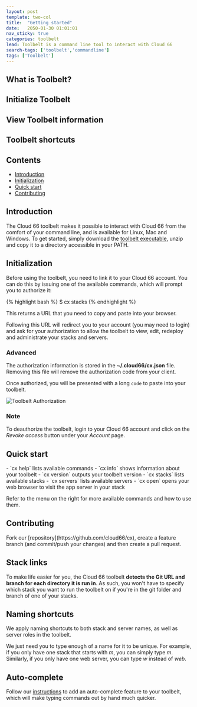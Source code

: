 ```yaml
---
layout: post
template: two-col
title:  "Getting started"
date:   2050-01-30 01:01:01
nav_sticky: true
categories: toolbelt
lead: Toolbelt is a command line tool to interact with Cloud 66
search-tags: ['toolbelt','commandline']
tags: ['Toolbelt']
---
```


## What is Toolbelt?
## Initialize Toolbelt
## View Toolbelt information
## Toolbelt shortcuts

<h2>Contents</h2>
<ul class="page-toc">
	<li>
		<a href="#intro">Introduction</a>
	</li>
	<li>
		<a href="#init">Initialization</a>
	</li>
	<li>
		<a href="#quick">Quick start</a>
	</li>
	<li>
		<a href="#contrib">Contributing</a>
	</li>
</ul>

<h2 id="intro">Introduction</h2>

The Cloud 66 toolbelt makes it possible to interact with Cloud 66 from the comfort of your command line, and is available for Linux, Mac and Windows. To get started, simply download the <a href="https://app.cloud66.com/toolbelt" target="_blank">toolbelt executable</a>, unzip and copy it to a directory accessible in your PATH.

<h2 id="init">Initialization</h2>
Before using the toolbelt, you need to link it to your Cloud 66 account. You can do this by issuing one of the available commands, which will prompt you to authorize it:

{% highlight bash %}
$ cx stacks
{% endhighlight %}

This returns a URL that you need to copy and paste into your browser.

Following this URL will redirect you to your account (you may need to login) and ask for your authorization to allow the toolbelt to view, edit, redeploy and administrate your stacks and servers.

<div class="notice">
	<h3>Advanced</h3>
    <p>The authorization information is stored in the <b>~/.cloud66/cx.json</b> file. Removing this file will remove the authorization code from your client.</p>
</div>

Once authorized, you will be presented with a long `code` to paste into your toolbelt.

![Toolbelt Authorization](http://cdn.cloud66.com/images/help/toolbelt_authorization.png)

<div class="notice notice-warning">
	<h3>Note</h3>
    <p>To deauthorize the toolbelt, login to your Cloud 66 account and click on the <i>Revoke access</i> button under your <i>Account</i> page.</p>
</div>

<h2 id="quick">Quick start</h2>
- `cx help` lists available commands
- `cx info` shows information about your toolbelt
- `cx version` outputs your toolbelt version
- `cx stacks` lists available stacks
- `cx servers` lists available servers
- `cx open` opens your web browser to visit the app server in your stack

Refer to the menu on the right for more available commands and how to use them.

<h2 id="contrib">Contributing</h2>
Fork our [repository](https://github.com/cloud66/cx), create a feature branch (and commit/push your changes) and then create a pull request.

## Stack links

To make life easier for you, the Cloud 66 toolbelt <b>detects the Git URL and branch for each directory it is run in</b>. As such,
you won't have to specify which stack you want to run the toolbelt on if you're in the git folder and branch of one of your stacks.

## Naming shortcuts

We apply naming shortcuts to both stack and server names, as well as server roles in the toolbelt.

We just need you to type enough of a name for it to be unique. For example, if you only have one stack that starts with _m_, you can simply type _m_.
Similarly, if you only have one web server, you can type _w_ instead of _web_.

## Auto-complete

Follow our [instructions](https://github.com/cloud66/cx/wiki/Setting-up-Auto-complete-for-the-toolbelt) to add an auto-complete feature to your toolbelt, which will make typing commands out by hand much quicker.

